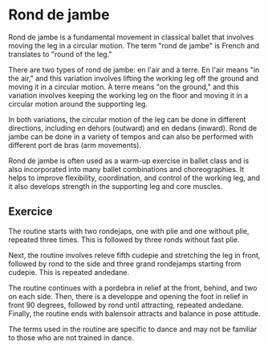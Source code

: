# Rond de jambe

Rond de jambe is a fundamental movement in classical ballet that involves moving the leg in a circular motion. The term "rond de jambe" is French and translates to "round of the leg."

There are two types of rond de jambe: en l'air and à terre. En l'air means "in the air," and this variation involves lifting the working leg off the ground and moving it in a circular motion. À terre means "on the ground," and this variation involves keeping the working leg on the floor and moving it in a circular motion around the supporting leg.

In both variations, the circular motion of the leg can be done in different directions, including en dehors (outward) and en dedans (inward). Rond de jambe can be done in a variety of tempos and can also be performed with different port de bras (arm movements).

Rond de jambe is often used as a warm-up exercise in ballet class and is also incorporated into many ballet combinations and choreographies. It helps to improve flexibility, coordination, and control of the working leg, and it also develops strength in the supporting leg and core muscles.




## **Exercice**

The routine starts with two rondejaps, one with plie and one without plie, repeated three times. This is followed by three ronds without fast plie.

Next, the routine involves releve fifth cudepie and stretching the leg in front, followed by rond to the side and three grand rondejamps starting from cudepie. This is repeated andedane.

The routine continues with a pordebra in relief at the front, behind, and two on each side. Then, there is a developpe and opening the foot in relief in front 90 degrees, followed by rond until attracting, repeated andedane. Finally, the routine ends with balensoir attracts and balance in pose attitude.

The terms used in the routine are specific to dance and may not be familiar to those who are not trained in dance.

